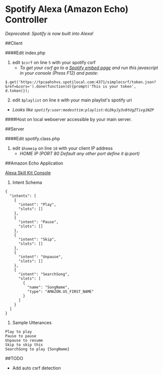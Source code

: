 Spotify Alexa (Amazon Echo) Controller
===================
*Deprecated: Spotify is now built into Alexa!*

##Client

####Edit index.php

1) edit `$csrf` on line `5` with your spotify csrf  
	- *To get your csrf go to a [Spotify embed page](https://embed.spotify.com/?uri=spotify:user:modesttim:playlist:6LDkyJy3v8tUgZTivg1NZP) and run this javascript in your console (Press F12) and paste:*
```
$.get('https://tpcaahshvs.spotilocal.com:4371/simplecsrf/token.json?&ref=&cors=').done(function(d){prompt('This is your token', d.token)});	
```

2) edit `$playlist` on line `8` with your main playlist's spotify uri
- *Looks like `spotify:user:modesttim:playlist:6LDkyJy3v8tUgZTivg1NZP`*

####Host on local webserver accessible by your main server.

##Server

####Edit spotify.class.php

1) edit `$homeip` on line `10` with your client IP address
	- *HOME IP (PORT 80 Default any other port define it ip:port)*

##Amazon Echo Application

[Alexa Skill Kit Console](https://developer.amazon.com/edw/home.html#/skills/list)

1) Intent Schema
```
{
  "intents": [
    {
      "intent": "Play",
      "slots": []
    },
    {
      "intent": "Pause",
      "slots": []
    },
    {
      "intent": "Skip",
      "slots": []
    },
    {
      "intent": "Unpause",
      "slots": []
    },
    {
      "intent": "SearchSong",
      "slots": [
        {
          "name": "SongName",
          "type": "AMAZON.US_FIRST_NAME"
        }
      ]
    }
  ]
}
```

1) Sample Utterances
```
Play to play
Pause to pause
Unpause to resume
Skip to skip this
SearchSong to play {SongName}
```

##TODO
- Add auto csrf detection
